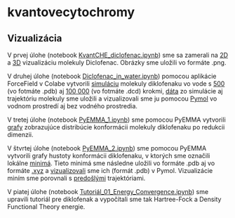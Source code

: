 # kvantovecytochromy
## Vizualizácia
V prvej úlohe (notebook [KvantCHE_diclofenac.ipynb](https://github.com/hruska-lab/kvantovecytochromy/blob/main/KvantCHE_diclofenac.ipynb)) sme sa zamerali na [2D](https://github.com/hruska-lab/kvantovecytochromy/blob/9ad385314a003fb5ff40a05b1076357d781a9c84/diclofenac-2D.png) a [3D](https://github.com/hruska-lab/kvantovecytochromy/blob/9ad385314a003fb5ff40a05b1076357d781a9c84/diclofenac-3D.png) vizualizáciu molekuly Diclofenac. Obrázky sme uložili vo formáte .png.

V druhej úlohe (notebook [Diclofenac_in_water.ipynb](https://github.com/hruska-lab/kvantovecytochromy/blob/main/Diclofenac_in_water.ipynb)) pomocou aplikácie ForceField v Colabe vytvorili [simuláciu](https://github.com/hruska-lab/kvantovecytochromy/blob/main/Diclofenac_in_water.ipynb) molekuly diklofenaku vo vode s [500](https://github.com/hruska-lab/kvantovecytochromy/blob/main/trajectory.pdb) (vo fotmáte .pdb) aj [100 000](https://github.com/hruska-lab/kvantovecytochromy/blob/main/trajectory_100000.dcd) (vo fotmáte .dcd) krokmi, [dáta](https://github.com/hruska-lab/kvantovecytochromy/blob/main/data.csv) zo simulácie aj trajektóriu molekuly sme uložili a vizualizovali sme ju pomocou [Pymol](https://github.com/hruska-lab/kvantovecytochromy/commit/63067759b46ddd889813904cf1b509b0893b174e) vo vodnom prostredí aj bez vodného prostredia.

V tretej úlohe (notebook [PyEMMA_1.ipynb](https://github.com/hruska-lab/kvantovecytochromy/blob/main/PyEMMA_1.ipynb)) sme pomocou PyEMMA vytvorili [grafy](https://github.com/hruska-lab/kvantovecytochromy/blob/main/PyEMMA_1.ipynb) zobrazujúce distribúcie konformácii molekuly diklofenaku po redukcii dimenzii.

V štvrtej úlohe (notebook [PyEMMA_2.ipynb](https://github.com/hruska-lab/kvantovecytochromy/blob/main/PyEMMA_2.ipynb)) sme pomocou PyEMMA vytvorili grafy hustoty konformácii diklofenaku, v ktorých sme označili lokálne [minimá](https://github.com/hruska-lab/kvantovecytochromy/commit/7c6d97e5b0662b8e4d6b3af857f54063d3c6cedd). Tieto minimá sme následne uložili vo formáte .pdb aj vo formáte [.xyz](https://github.com/hruska-lab/kvantovecytochromy/commit/ac0c734bcdacdcbd3212659872dd5f828fa4add7) a [vizualizovali](https://github.com/hruska-lab/kvantovecytochromy/commit/6d4ff7c742b7a85b2574faf6b3a8dcbe1afee37b) sme ich (formát .pdb) v Pymol. Vizualizácie miním sme porovnali s [predošlými](https://github.com/hruska-lab/kvantovecytochromy/commit/c8244dedf33f060e13fd14489c6c84e6454145f0) trajektóriami.

V piatej úlohe (notebook [Tutoriál_01_Energy_Convergence.ipynb](https://github.com/hruska-lab/kvantovecytochromy/blob/main/Tutori%C3%A1l_01_Energy_Convergence.ipynb)) sme upravili tutoriál pre diklofenak a vypočítali sme tak Hartree-Fock a Density Functional Theory energie.
